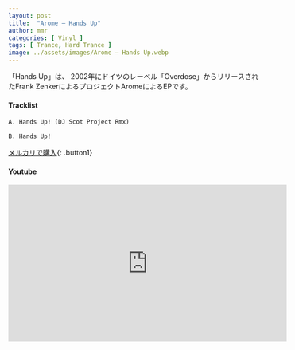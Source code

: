 ```yaml
---
layout: post
title:  "Arome – Hands Up"
author: mmr
categories: [ Vinyl ]
tags: [ Trance, Hard Trance ]
image: ../assets/images/Arome – Hands Up.webp
---
```


「Hands Up」は、
2002年にドイツのレーベル「Overdose」からリリースされたFrank ZenkerによるプロジェクトAromeによるEPです。

#### Tracklist
```md
A. Hands Up! (DJ Scot Project Rmx)

B. Hands Up!
```

[メルカリで購入](https://jp.mercari.com/item/m53349932361?afid=6142608987){: .button1}

#### Youtube
<iframe width="560" height="315" src="https://www.youtube.com/embed/rFxWeAlGeCA?si=zZdV1IQI8VUWfcGf" title="YouTube video player" frameborder="0" allow="accelerometer; autoplay; clipboard-write; encrypted-media; gyroscope; picture-in-picture; web-share" referrerpolicy="strict-origin-when-cross-origin" allowfullscreen></iframe>